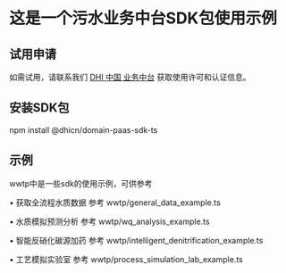 # 这是一个污水业务中台SDK包使用示例

## 试用申请
如需试用，请联系我们 [DHI 中国 业务中台](https://online-products.dhichina.cn/) 获取使用许可和认证信息。

## 安装SDK包
npm install @dhicn/domain-paas-sdk-ts

## 示例
wwtp中是一些sdk的使用示例，可供参考

• 获取全流程水质数据
参考 wwtp/general_data_example.ts

• 水质模拟预测分析
参考 wwtp/wq_analysis_example.ts

• 智能反硝化碳源加药
参考 wwtp/intelligent_denitrification_example.ts

• 工艺模拟实验室
参考 wwtp/process_simulation_lab_example.ts
